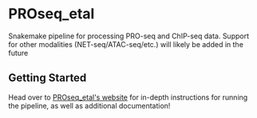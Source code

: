 # PROseq_etal
Snakemake pipeline for processing PRO-seq and ChIP-seq data. Support for other modalities (NET-seq/ATAC-seq/etc.) will likely be added in the future

## Getting Started

Head over to [PROseq_etal's website](https://proseq-etal.readthedocs.io/en/latest/) for in-depth instructions for running the pipeline, as well as additional documentation!
